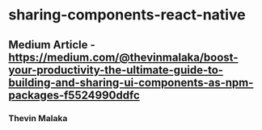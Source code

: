 # sharing-components-react-native
## Medium Article - https://medium.com/@thevinmalaka/boost-your-productivity-the-ultimate-guide-to-building-and-sharing-ui-components-as-npm-packages-f5524990ddfc
### Thevin Malaka
